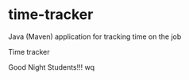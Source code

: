 # time-tracker
Java (Maven) application for tracking time on the job

Time tracker

Good Night Students!!!
wq
